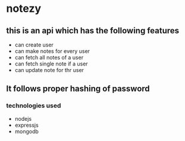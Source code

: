 # notezy

## this is an api which has the following features

- can create user
- can make notes for every user
- can fetch all notes of a user
- can fetch single note if a user
- can update note for thr user

## It follows proper hashing of password

### technologies used

- nodejs
- expressjs
- mongodb
